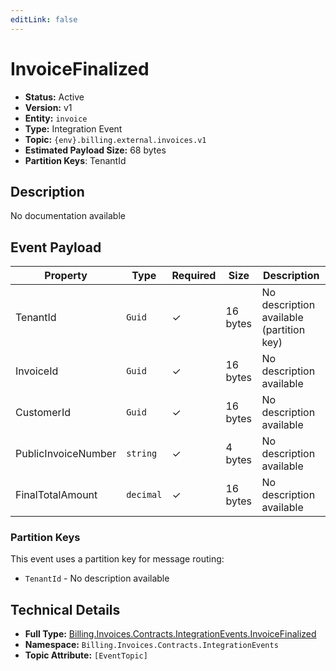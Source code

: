 ```yaml
---
editLink: false
---
```


# InvoiceFinalized

- **Status:** Active
- **Version:** v1
- **Entity:** `invoice`
- **Type:** Integration Event
- **Topic:** `{env}.billing.external.invoices.v1`
- **Estimated Payload Size:** 68 bytes
- **Partition Keys**: TenantId
## Description

No documentation available

## Event Payload

| Property | Type | Required | Size | Description |
| ----------------------------------------------------------------- | --------- | -------- | -------- | --------------------------------------------------------------------- |
| TenantId| `Guid` | ✓| 16 bytes | No description available (partition key) |
| InvoiceId| `Guid` | ✓| 16 bytes | No description available |
| CustomerId| `Guid` | ✓| 16 bytes | No description available |
| PublicInvoiceNumber| `string` | ✓| 4 bytes | No description available |
| FinalTotalAmount| `decimal` | ✓| 16 bytes | No description available |


### Partition Keys

This event uses a partition key for message routing:
- `TenantId` - No description available
## Technical Details

- **Full Type:** [Billing.Invoices.Contracts.IntegrationEvents.InvoiceFinalized](https://github.com/vgmello/templates/blob/main/src/Billing/Invoices/Contracts/IntegrationEvents/InvoiceFinalized.cs)
- **Namespace:** `Billing.Invoices.Contracts.IntegrationEvents`
- **Topic Attribute:** `[EventTopic]`
